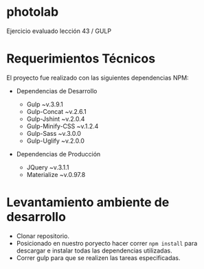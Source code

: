 # photolab
Ejercicio evaluado lección 43 / GULP

# Requerimientos Técnicos
El proyecto fue realizado con las siguientes dependencias NPM:

- Dependencias de Desarrollo
  * Gulp ~v.3.9.1
  * Gulp-Concat ~v.2.6.1
  * Gulp-Jshint ~v.2.0.4
  * Gulp-Minify-CSS ~v.1.2.4
  * Gulp-Sass ~v.3.0.0
  * Gulp-Uglify ~v.2.0.0
  
- Dependencias de Producción
  * JQuery ~v.3.1.1
  * Materialize ~v.0.97.8

# Levantamiento ambiente de desarrollo
- Clonar repositorio.
- Posicionado en nuestro poryecto hacer correr ``` npm install ```  para descargar e instalar todas las dependencias utilizadas.
- Correr gulp para que se realizen las tareas especificadas.


